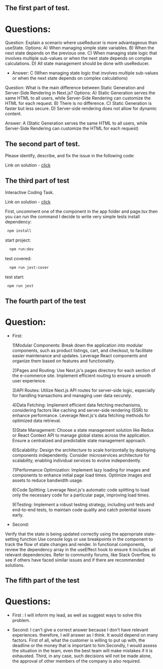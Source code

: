 ## The first part of test.

# Questions:

Question: Explain a scenario where useReducer is more advantageous than useState.
Options:
A) When managing simple state variables.
B) When the next state depends on the previous one.
C) When managing state logic that involves multiple sub-values or when the next state depends on complex calculations.
D) All state management should be done with useReducer.

- Answer: C (When managing state logic that involves multiple sub-values or when the next state depends on complex calculations)

Question: What is the main difference between Static Generation and Server-Side Rendering in Next.js?
Options:
A) Static Generation serves the same HTML to all users, while Server-Side Rendering can customize the HTML for each request.
B) There is no difference.
C) Static Generation is faster but less secure.
D) Server-side rendering does not allow for dynamic content.

Answer: A (Static Generation serves the same HTML to all users, while Server-Side Rendering can customize the HTML for each request)

## The second part of test.

Please identify, describe, and fix the issue in the following code:

Link on solution - [click](components/example)

## The third part of test

Interactive Coding Task.

Link on solution - [click](components/LiveSearch/)

First, uncomment one of the component in the app folder and page.tsx then you can run the command
I decide to write very simple tests
install dependency:

```bash
 npm install
```

start project:

```bash
  npm run:dev
```

test covered:

```bash
  npm run jest:cover
```

test start:

```bash
 npm run jest
```

## The fourth part of the test

# Question:

- First:

  1)Modular Components:
  Break down the application into modular components, such as product listings, cart, and checkout, to facilitate easier maintenance and updates.
  Leverage React components and organize them based on features and functionality.

  2)Pages and Routing:
  Use Next.js's pages directory for each section of the e-commerce site.
  Implement efficient routing to ensure a smooth user experience.

  3)API Routes:
  Utilize Next.js API routes for server-side logic, especially for handling transactions and managing user data securely.

  4)Data Fetching:
  Implement efficient data fetching mechanisms, considering factors like caching and server-side rendering (SSR) to enhance performance.
  Leverage Next.js's data fetching methods for optimized data retrieval.

  5)State Management:
  Choose a state management solution like Redux or React Context API to manage global states across the application.
  Ensure a centralized and predictable state management approach.

  6)Scalability:
  Design the architecture to scale horizontally by deploying components independently.
  Consider microservices architecture for scalability, enabling individual services to evolve independently.

  7)Performance Optimization:
  Implement lazy loading for images and components to enhance initial page load times.
  Optimize images and assets to reduce bandwidth usage.

  8)Code Splitting:
  Leverage Next.js's automatic code splitting to load only the necessary code for a particular page, improving load times.

  9)Testing:
  Implement a robust testing strategy, including unit tests and end-to-end tests, to maintain code quality and catch potential issues early.

- Second:

Verify that the state is being updated correctly using the appropriate state-setting function
Use console logs or use breakpoints in the component to track the flow of state changes and render.
In functional components, review the dependency array in the useEffect hook to ensure it includes all relevant dependencies.
Refer to community forums, like Stack Overflow, to see if others have faced similar issues and if there are recommended solutions.

## The fifth part of the test

# Questions:

- First : I will inform my lead, as well as suggest ways to solve this problem.

- Second:
  I can't give a correct answer because I don't have relevant experiences. therefore, I will answer as I think.
  It would depend on many factors.
  First of all, what the customer is willing to put up with, the deadline or the money that is important to him.Secondly, I would assess the situation in the team, even the best team will make mistakes if it is exhausted.
  Third, in any case, such decisions will not be made alone, the approval of other members of the company is also required.
